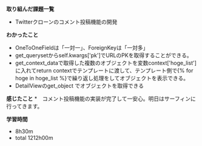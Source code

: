 **取り組んだ課題一覧**
* Twitterクローンのコメント投稿機能の開発

**わかったこと**
* OneToOneFieldは「一対一」、ForeignKeyは「一対多」
* get_querysetからself.kwargs['pk']でURLのPKを取得することができる。
* get_context_dataで取得した複数のオブジェクトを変数context['hoge_list']に入れてreturn contextでテンプレートに渡して、テンプレート側で{% for hoge in hoge_list %}で繰り返し処理をしてオブジェクトを表示できる。
* DetailViewのget_object でオブジェクトを取得できる

**感じたこと**
*　コメント投稿機能の実装が完了して一安心。明日はサーフィンに行ってきます。

**学習時間**
* 8h30m
 * total 1212h00m
